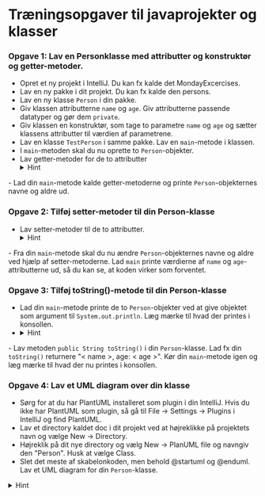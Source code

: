 # Træningsopgaver til javaprojekter og klasser

### Opgave 1: Lav en Personklasse med attributter og konstruktør og getter-metoder. 
- Opret et ny projekt i IntelliJ. Du kan fx kalde det MondayExcercises.
- Lav en ny pakke i dit projekt. Du kan fx kalde den persons.
- Lav en ny klasse <code>Person</code> i din pakke.
- Giv klassen attributterne <code>name</code> og <code>age</code>. Giv attributterne passende datatyper og gør dem <code>private</code>.
- Giv klassen en konstruktør, som tage to parametre <code>name</code> og <code>age</code> og sætter klassens attributter til værdien af parametrene.
- Lav en klasse <code>TestPerson</code> i samme pakke. Lav en <code>main</code>-metode i klassen.
- I <code>main</code>-metoden skal du nu oprette to <code>Person</code>-objekter.
- Lav getter-metoder for de to attributter
  <details>
  <summary>Hint</summary>
  <p><code>public String getName()</code></p>
  <p><code>public int getAge()</code></p>
</details>
- Lad din <code>main</code>-metode kalde getter-metoderne og printe <code>Person</code>-objekternes navne og aldre ud. 

### Opgave 2: Tilføj setter-metoder til din Person-klasse
- Lav setter-metoder til de to attributter. 
  <details>
  <summary>Hint</summary>
  <p><code>public void setName(String name)</code></p>
  <p><code>public void setAge(int age)</code></p>
</details>
- Fra din <code>main</code>-metode skal du nu ændre <code>Person</code>-objekternes navne og aldre ved hjælp af setter-metoderne. Lad <code>main</code> printe værdierne af <code>name</code> og <code>age</code>-attributterne ud, så du kan se, at koden virker som forventet.

### Opgave 3: Tilføj toString()-metode til din Person-klasse
- Lad din <code>main</code>-metode printe de to <code>Person</code>-objekter ved at give objektet som argument til <code>System.out.println</code>. Læg mærke til hvad der printes i konsollen. 
- <details>
  <summary>Hint</summary> 
  <p>Fx: <code>System.out.println(p1)</code></p>
</details>
- Lav metoden <code>public String toString()</code> i din <code>Person</code>-klasse. Lad fx din <code>toString()</code> returnere "< name >, age: < age >". Kør din <code>main</code>-metode igen og læg mærke til hvad der nu printes i konsollen. 

### Opgave 4: Lav et UML diagram over din klasse
- Sørg for at du har PlantUML installeret som plugin i din IntelliJ. Hvis du ikke har PlantUML som plugin, så gå til File -> Settings -> Plugins i IntelliJ og find PlantUML.
- Lav et directory kaldet doc i dit projekt ved at højreklikke på projektets navn og vælge New -> Directory.
- Højreklik på dit nye directory og vælg New -> PlanUML file og navngiv den "Person". Husk at vælge Class.
- Slet det meste af skabelonkoden, men behold @startuml og @enduml. Lav et UML diagram for din <code>Person</code>-klasse.
<details>
  <summary>Hint</summary>
  
  Inspiration:
  ```plantuml
  class Bank {
    - String name
    - ArrayList<Customer> customers
    + Bank(String)
    + void addCustomer(Customer)
    + String toString()
  }
</details> ```
